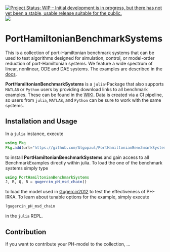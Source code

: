 [![Project Status: WIP – Initial development is in progress, but there has not yet been a stable, usable release suitable for the public.](https://www.repostatus.org/badges/latest/wip.svg)](https://www.repostatus.org/#wip)
[![](https://img.shields.io/badge/docs-dev-blue.svg)](https://algopaul.github.io/PortHamiltonianBenchmarkSystems/)

# PortHamiltonianBenchmarkSystems

This is a collection of port-Hamiltonian benchmark systems that can be used to test algorithms designed for simulation, control, or model-order reduction of port-Hamiltonian systems. We feature a wide spectrum of linear, nonlinear, ODE and DAE systems. The examples are described in the [docs](https://algopaul.github.io/PortHamiltonianBenchmarkSystems/).

**PortHamiltonianBenchmarkSystems** is a ``julia``-Package that also supports ``MATLAB`` or ``Python`` users by providing download links to all benchmark examples. These can be found in the [WIKI](https://github.com/Amanibus/PortHamiltonianBenchmarkSystems/wiki). Data is created via a CI pipeline, so users from ``julia``, ``MATLAB``, and ``Python`` can be sure to work with the same systems.

## Installation and Usage

In a ``julia`` instance, execute
```julia
using Pkg
Pkg.add(url="https://github.com/Algopaul/PortHamiltonianBenchmarkSystems/")
```
to install **PortHamiltonianBenchmarkSystems** and gain access to all BenchmarkExamples directly within julia. To load the one of the benchmark systems simply type
```julia
using PortHamiltonianBenchmarkSystems
J, R, Q, B = gugercin_pH_msd_chain()
```
to load the model used in [Gugercin2012](https://github.com/Algopaul/PortHamiltonianBenchmarkSystems/blob/7c7e588f9bd67ba4a5c67ac37768c9c43021e6e6/bibliography.tex#L9-L17) to test the effectiveness of PH-IRKA. To learn about tunable options for the example, simply execute
```julia
?gugercin_pH_msd_chain
```
in the ``julia`` REPL.

## Contribution

If you want to contribute your PH-model to the collection, ...
